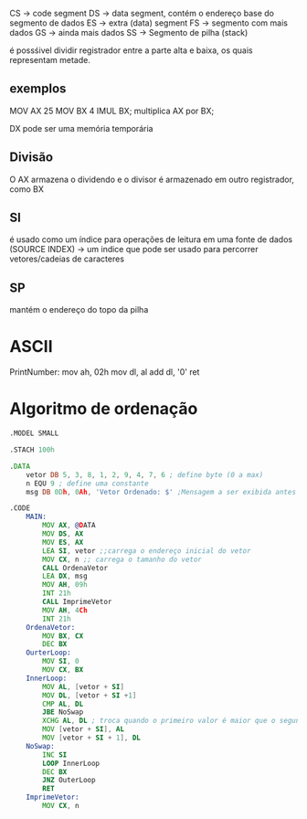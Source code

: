 CS -> code segment 
DS -> data segment, contém o endereço base do segmento de dados
ES -> extra (data) segment
FS -> segmento com mais dados
GS -> ainda mais dados
SS -> Segmento de pilha (stack)

é possśivel dividir registrador entre a parte alta e baixa, os quais representam metade.

## exemplos
MOV AX 25
MOV BX 4
IMUL BX; multiplica AX por BX; 

DX pode ser uma memória temporária

## Divisão
O AX armazena o dividendo e o divisor é armazenado em outro registrador, como BX

## SI
é usado como um índice para operações de leitura em uma fonte de dados
(SOURCE INDEX) -> um indice que pode ser usado para percorrer vetores/cadeias de caracteres
## SP 
mantém o endereço do topo da pilha


# ASCII
PrintNumber:
	mov ah, 02h
	mov dl, al
	add dl, '0'
	ret
	

# Algoritmo de ordenação
```asm
.MODEL SMALL

.STACH 100h

.DATA 
	vetor DB 5, 3, 8, 1, 2, 9, 4, 7, 6 ; define byte (0 a max)
	n EQU 9 ; define uma constante 
	msg DB 0Dh, 0Ah, 'Vetor Ordenado: $' ;Mensagem a ser exibida antes do vetor

.CODE 
	MAIN:
		MOV AX, @DATA 
		MOV DS, AX
		MOV ES, AX
		LEA SI, vetor ;;carrega o endereço inicial do vetor
		MOV CX, n ;; carrega o tamanho do vetor
		CALL OrdenaVetor
		LEA DX, msg
		MOV AH, 09h
		INT 21h
		CALL ImprimeVetor
		MOV AH, 4Ch
		INT 21h
	OrdenaVetor:
		MOV BX, CX
		DEC BX
	OurterLoop:
		MOV SI, 0
		MOV CX, BX
	InnerLoop:
		MOV AL, [vetor + SI]
		MOV DL, [vetor + SI +1]
		CMP AL, DL
		JBE NoSwap
		XCHG AL, DL ; troca quando o primeiro valor é maior que o segundo
		MOV [vetor + SI], AL
		MOV [vetor + SI + 1], DL
	NoSwap:
		INC SI
		LOOP InnerLoop
		DEC BX
		JNZ OuterLoop
		RET
	ImprimeVetor:
		MOV CX, n
```
